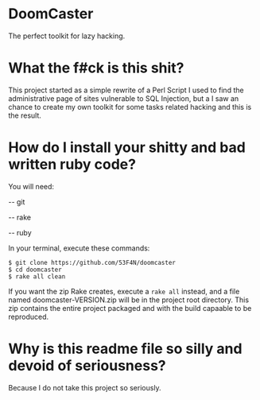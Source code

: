 # DoomCaster
The perfect toolkit for lazy hacking.

# What the f#ck is this shit?

This project started as a simple rewrite of a Perl Script I used to find
the administrative page of sites vulnerable to SQL Injection, but a I saw
an chance to create my own toolkit for some tasks related hacking and this
is the result.

# How do I install your shitty and bad written ruby code?

You will need:

-- git

-- rake

-- ruby

In your terminal, execute these commands:

```
$ git clone https://github.com/53F4N/doomcaster
$ cd doomcaster
$ rake all clean
```

If you want the zip Rake creates, execute a ```rake all``` instead, and a file
named doomcaster-VERSION.zip will be in the project root directory. This zip
contains the entire project packaged and with the build capaable to be reproduced.

# Why is this readme file so silly and devoid of seriousness?

Because I do not take this project so seriously.
